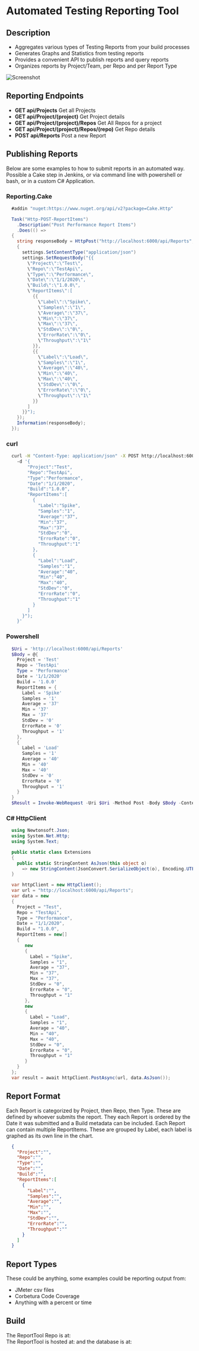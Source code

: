 # Automated Testing Reporting Tool  

## Description

- Aggregates various types of Testing Reports from your build processes
- Generates Graphs and Statistics from testing reports
- Provides a convenient API to publish reports and query reports
- Organizes reports by Project/Team, per Repo and per Report Type

![Screenshot](Docs/Screenshot.png?raw=true)

## Reporting Endpoints

- **GET api/Projects** Get all Projects
- **GET api/Project/(project)** Get Project details
- **GET api/Project/(project)/Repos** Get All Repos for a project
- **GET api/Project/(project)/Repos/(repo)** Get Repo details
- **POST api/Reports** Post a new Report

## Publishing Reports  

Below are some examples to how to submit reports in an automated way.  Possible a Cake step in Jenkins, or via command line with powershell or bash, or in a custom C# Application.

### Reporting.Cake  

```C#
  #addin "nuget:https://www.nuget.org/api/v2?package=Cake.Http"

  Task("Http-POST-ReportItems")
    .Description("Post Performance Report Items")
    .Does(() =>
  {
    string responseBody = HttpPost("http://localhost:6000/api/Reports", settings =>
    {
      settings.SetContentType("application/json")
      settings.SetRequestBody("{{
        \"Project\":\"Test\",
        \"Repo\":\"TestApi\",
        \"Type\":\"Performance\",
        \"Date\":\"1/1/2020\",
        \"Build\":\"1.0.0\",
        \"ReportItems\":[
          {{
            \"Label\":\"Spike\",
            \"Samples\":\"1\",
            \"Average\":\"37\",
            \"Min\":\"37\",
            \"Max\":\"37\",
            \"StdDev\":\"0\",
            \"ErrorRate\":\"0\",
            \"Throughput\":\"1\"
          }},
          {{
            \"Label\":\"Load\",
            \"Samples\":\"1\",
            \"Average\":\"40\",
            \"Min\":\"40\",
            \"Max\":\"40\",
            \"StdDev\":\"0\",
            \"ErrorRate\":\"0\",
            \"Throughput\":\"1\"
          }}
        ]
      }}");  
    });
    Information(responseBody);
  });
```

### curl

```sh
  curl -H "Content-Type: application/json" -X POST http://localhost:6000/api/Reports  
    -d '{
        "Project":"Test",
        "Repo":"TestApi",
        "Type":"Performance",
        "Date":"1/1/2020",
        "Build":"1.0.0",
        "ReportItems":[
          {
            "Label":"Spike",
            "Samples":"1",
            "Average":"37",
            "Min":"37",
            "Max":"37",
            "StdDev":"0",
            "ErrorRate":"0",
            "Throughput":"1"
          },
          {
            "Label":"Load",
            "Samples":"1",
            "Average":"40",
            "Min":"40",
            "Max":"40",
            "StdDev":"0",
            "ErrorRate":"0",
            "Throughput":"1"
          }
        ]
      }");
    }'
```

### Powershell

```powershell
  $Uri = 'http://localhost:6000/api/Reports'
  $Body = @{
    Project = 'Test'
    Repo = 'TestApi'
    Type = 'Performance'
    Date = '1/1/2020'
    Build = '1.0.0'
    ReportItems = {  
      Label = 'Spike'
      Samples = '1'
      Average = '37'
      Min = '37'
      Max = '37'
      StdDev = '0'
      ErrorRate = '0'
      Throughput = '1'
    },
    {  
      Label = 'Load'
      Samples = '1'
      Average = '40'
      Min = '40'
      Max = '40'
      StdDev = '0'
      ErrorRate = '0'
      Throughput = '1'
    }
  }
  $Result = Invoke-WebRequest -Uri $Uri -Method Post -Body $Body -ContentType 'application/json'
```

### C# HttpClient

```C#
  using Newtonsoft.Json;
  using System.Net.Http;
  using System.Text;

  public static class Extensions
  {
    public static StringContent AsJson(this object o)
      => new StringContent(JsonConvert.SerializeObject(o), Encoding.UTF8, "application/json");
  }

  var httpClient = new HttpClient();
  var url = "http://localhost:6000/api/Reports";
  var data = new  
  {  
    Project = "Test",
    Repo = "TestApi",
    Type = "Performance",
    Date = "1/1/2020",
    Build = "1.0.0",
    ReportItems = new[]
    {
       new
       {
         Label = "Spike",
         Samples = "1",
         Average = "37",
         Min = "37",
         Max = "37",
         StdDev = "0",
         ErrorRate = "0",
         Throughput = "1"
       },
       new
       {
         Label = "Load",
         Samples = "1",
         Average = "40",
         Min = "40",
         Max = "40",
         StdDev = "0",
         ErrorRate = "0",
         Throughput = "1"
       }
    }
  };
  var result = await httpClient.PostAsync(url, data.AsJson());
 ```

## Report Format

  Each Report is categorized by Project, then Repo, then Type.  These are defined by whoever submits the report.
  They each Report is ordered by the Date it was submitted and a Build metadata can be included.  Each Report can
  contain multiple ReportItems.  These are grouped by Label, each label is graphed as its own line in the chart.  

  ```JSON
    {
      "Project":"",
      "Repo":"",
      "Type":"",
      "Date":"",
      "Build":"",
      "ReportItems":[
        {
          "Label":"",
          "Samples":"",
          "Average":"",
          "Min":"",
          "Max":"",
          "StdDev":"",
          "ErrorRate":"",
          "Throughput":""
        }
      ]
    }
  ```

## Report Types

  These could be anything, some examples could be reporting output from:

- JMeter csv files
- Corbetura Code Coverage
- Anything with a percent or time

## Build

The ReportTool Repo is at:  
The ReportTool is hosted at: and the database is at:  
